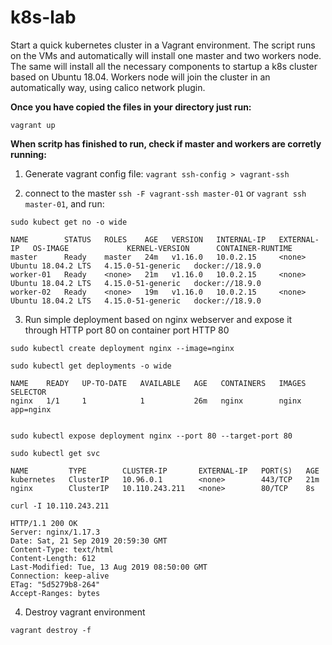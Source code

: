 # k8s-lab

Start a quick kubernetes cluster in a Vagrant environment. The script runs on the VMs and automatically will install one master and two workers node. 
The same will install all the necessary components to startup a k8s cluster based on Ubuntu 18.04. Workers node will join the cluster in an automatically way, using calico network plugin.

**Once you have copied the files in your directory just run:**

``` 
vagrant up 
```
**When scritp has finished to run, check if master and workers are corretly running:**

1. Generate vagrant config file:
``` vagrant ssh-config > vagrant-ssh ```

2. connect to the master ```ssh -F vagrant-ssh master-01``` or ```vagrant ssh master-01```, and run:

```
sudo kubect get no -o wide

NAME        STATUS   ROLES    AGE   VERSION   INTERNAL-IP   EXTERNAL-IP   OS-IMAGE             KERNEL-VERSION      CONTAINER-RUNTIME
master      Ready    master   24m   v1.16.0   10.0.2.15     <none>        Ubuntu 18.04.2 LTS   4.15.0-51-generic   docker://18.9.0
worker-01   Ready    <none>   21m   v1.16.0   10.0.2.15     <none>        Ubuntu 18.04.2 LTS   4.15.0-51-generic   docker://18.9.0
worker-02   Ready    <none>   19m   v1.16.0   10.0.2.15     <none>        Ubuntu 18.04.2 LTS   4.15.0-51-generic   docker://18.9.0
```

3. Run simple deployment based on nginx webserver and expose it through HTTP port 80 on container port HTTP 80

```
sudo kubectl create deployment nginx --image=nginx

sudo kubectl get deployments -o wide

NAME    READY   UP-TO-DATE   AVAILABLE   AGE   CONTAINERS   IMAGES   SELECTOR
nginx   1/1     1            1           26m   nginx        nginx    app=nginx


sudo kubectl expose deployment nginx --port 80 --target-port 80

sudo kubectl get svc

NAME         TYPE        CLUSTER-IP       EXTERNAL-IP   PORT(S)   AGE
kubernetes   ClusterIP   10.96.0.1        <none>        443/TCP   21m
nginx        ClusterIP   10.110.243.211   <none>        80/TCP    8s

curl -I 10.110.243.211

HTTP/1.1 200 OK
Server: nginx/1.17.3
Date: Sat, 21 Sep 2019 20:59:30 GMT
Content-Type: text/html
Content-Length: 612
Last-Modified: Tue, 13 Aug 2019 08:50:00 GMT
Connection: keep-alive
ETag: "5d5279b8-264"
Accept-Ranges: bytes
```
4. Destroy vagrant environment

  ```vagrant destroy -f```
